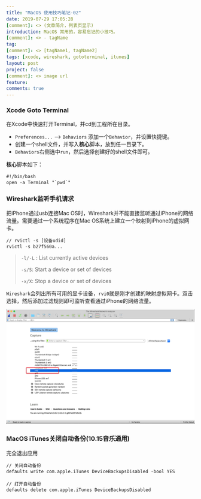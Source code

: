 ```yaml
---
title: "MacOS 使用技巧笔记-02"
date: 2019-07-29 17:05:28
[comment]: <> (文章简介，列表页显示)
introduction: MacOS 常用的，容易忘记的小技巧。
[comment]: <> - tagName
tag:
[comment]: <> [tagName1, tagName2]
tags: [xcode, wireshark, gototerminal, itunes]
layout: post
project: false
[comment]: <> image url
feature: 
comments: true
---
```


### Xcode Goto Terminal

在Xcode中快速打开Terminal，并cd到工程所在目录。

* `Preferences...` --> `Behaviors` 添加一个`Behavior`，并设置快捷键。
* 创建一个shell文件，并写入**核心**脚本，放到任一目录下。
* `Behaviors`右侧选中`run`，然后选择创建好的shell文件即可。

**核心**脚本如下：

```shell
#!/bin/bash
open -a Terminal "`pwd`"
```

### Wireshark监听手机请求

把iPhone通过usb连接Mac OS时，Wireshark并不能直接监听通过iPhone的网络流量。需要通过一个系统程序在Mac OS系统上建立一个映射到iPhone的虚拟网卡。

```shell
// rvictl -s [设备udid]
rvictl -s b27f560a...
```

> `-l/-L` : List currently active devices
>
> `-s/S`: Start a device or set of devices
>
> `-x/X`: Stop a device or set of devices

`Wireshark`会列出所有可用的显卡设备，`rvi0`就是刚才创建的映射虚拟网卡。双击选择，然后添加过滤规则即可监听查看通过iPhone的网络流量。

![01](/assets/images/2019-07-29-macos-tips02-01.jpg)

### MacOS iTunes关闭自动备份(10.15音乐通用)

完全退出应用

```shell
// 关闭自动备份
defaults write com.apple.iTunes DeviceBackupsDisabled -bool YES

// 打开自动备份
defaults delete com.apple.iTunes DeviceBackupsDisabled
```

